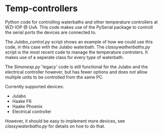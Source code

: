 # Temp-controllers

Python code for controlling waterbaths and other temperature controllers at WZI-IOP @ UvA.
This code makes use of the PySerial package to controll the serial ports the devices are connected to.

The *Julabo_control.py* script shows an example of how we could use this code, in this case with the Julabo waterbath.
The *classywatherbaths.py* script is the most recent code to manage the temperature controlers. It makes use of a seperate class for every type of waterbath.

The *Simonexp.py* 'legacy' code is still functional for the Julabo and the electrical controller however, but has fewer options and does not allow multiple units to be controlled from the same PC.

Currently supported devices:
* Julabo
* Haake F6
* Haake Phoenix
* Electrical controller

However, it should be easy to implement more devices, see *classywaterbaths.py* for details on hoe to do that.
